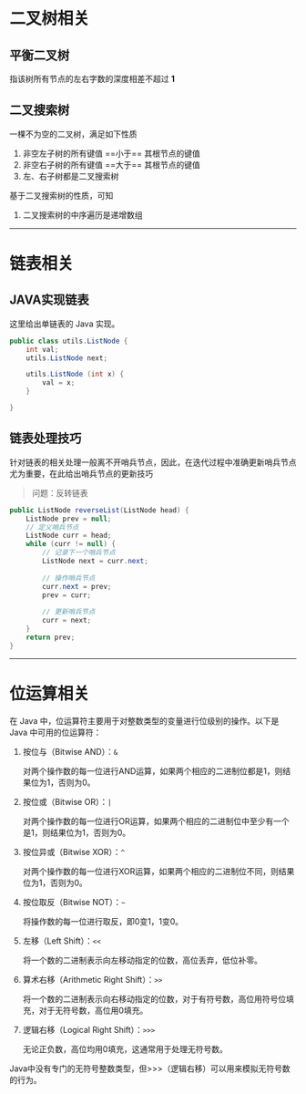 # 二叉树相关

## 平衡二叉树

指该树所有节点的左右字数的深度相差不超过 **1**



## 二叉搜索树

一棵不为空的二叉树，满足如下性质

1. 非空左子树的所有键值 ==小于== 其根节点的键值
2. 非空右子树的所有键值 ==大于== 其根节点的键值
3. 左、右子树都是二叉搜索树 

基于二叉搜索树的性质，可知

1. 二叉搜索树的中序遍历是递增数组

---



# 链表相关

## JAVA实现链表

这里给出单链表的 Java 实现。

```java
public class utils.ListNode {
    int val;
    utils.ListNode next;

    utils.ListNode (int x) {
        val = x;
    }

}
```



## 链表处理技巧

针对链表的相关处理一般离不开哨兵节点，因此，在迭代过程中准确更新哨兵节点尤为重要，在此给出哨兵节点的更新技巧

> 问题：反转链表

```java
public ListNode reverseList(ListNode head) {
    ListNode prev = null;
    // 定义哨兵节点
    ListNode curr = head;
    while (curr != null) {
        // 记录下一个哨兵节点
        ListNode next = curr.next;
        
        // 操作哨兵节点
        curr.next = prev;
        prev = curr;
        
        // 更新哨兵节点
        curr = next;
    }
    return prev;
}
```

---



# 位运算相关

在 Java 中，位运算符主要用于对整数类型的变量进行位级别的操作。以下是 Java 中可用的位运算符：

1. 按位与（Bitwise AND）：`&`

   对两个操作数的每一位进行AND运算，如果两个相应的二进制位都是1，则结果位为1，否则为0。

2. 按位或（Bitwise OR）：`|`

   对两个操作数的每一位进行OR运算，如果两个相应的二进制位中至少有一个是1，则结果位为1，否则为0。

3. 按位异或（Bitwise XOR）：`^`

   对两个操作数的每一位进行XOR运算，如果两个相应的二进制位不同，则结果位为1，否则为0。

4. 按位取反（Bitwise NOT）：`~`

   将操作数的每一位进行取反，即0变1，1变0。

5. 左移（Left Shift）：`<<`

   将一个数的二进制表示向左移动指定的位数，高位丢弃，低位补零。

6. 算术右移（Arithmetic Right Shift）：`>>`

   将一个数的二进制表示向右移动指定的位数，对于有符号数，高位用符号位填充，对于无符号数，高位用0填充。

7. 逻辑右移（Logical Right Shift）：`>>>`

   无论正负数，高位均用0填充，这通常用于处理无符号数。

Java中没有专门的无符号整数类型，但>>>（逻辑右移）可以用来模拟无符号数的行为。



